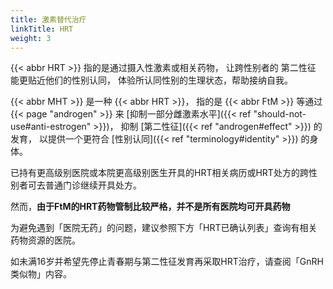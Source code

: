```yaml
---
title: 激素替代治疗
linkTitle: HRT
weight: 3
---
```


{{< abbr HRT >}} 指的是通过摄入性激素或相关药物，
让跨性别者的 第二性征 能更贴近他们的性别认同，
体验所认同性别的生理状态，帮助接纳自我。

{{< abbr MHT >}} 是一种 {{< abbr HRT >}}，
指的是 {{< abbr FtM >}} 等通过 {{< page "androgen" >}} 来 [抑制一部分雌激素水平]({{< ref "should-not-use#anti-estrogen" >}})，
抑制 [第二性征]({{< ref "androgen#effect" >}}) 的发育，
以提供一个更符合 [性别认同]({{< ref "terminology#identity" >}}) 的身体。

已持有更高级别医院或本院更高级别医生开具的HRT相关病历或HRT处方的跨性别者可去普通门诊继续开具处方。

然而，**由于FtM的HRT药物管制比较严格，并不是所有医院均可开具药物**

为避免遇到「医院无药」的问题，建议参照下方「HRT已确认列表」查询有相关药物资源的医院。

如未满16岁并希望先停止青春期与第二性征发育再采取HRT治疗，请查阅「GnRH类似物」内容。

